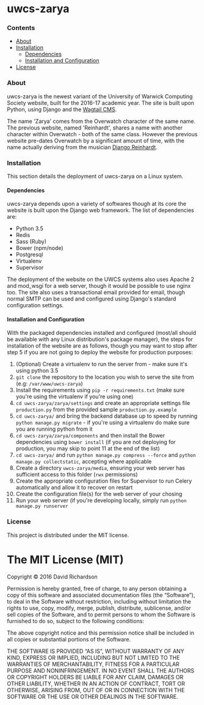 # uwcs-zarya

### Contents
* [About](#about)
* [Installation](#installation)
  * [Dependencies](#dependencies)
  * [Installation and Configuration](#installation-and-configuration)
* [License](#license)

### About
uwcs-zarya is the newest variant of the University of Warwick Computing Society website, built for the 2016-17 academic year. The site is built upon Python, using Django and the [Wagtail CMS](https://github.com/torchbox/wagtail).

The name 'Zarya' comes from the Overwatch character of the same name. The previous website, named 'Reinhardt', shares a name with another character within Overwatch - both of the same class. However the previous website pre-dates Overwatch by a significant amount of time, with the name actually deriving from the musician [Django Reinhardt](https://en.wikipedia.org/wiki/Django_Reinhardt).

### Installation
This section details the deployment of uwcs-zarya on a Linux system.

#### Dependencies
uwcs-zarya depends upon a variety of softwares though at its core the website is built upon the Django web framework. The list of dependencies are:

* Python 3.5
* Redis
* Sass (Ruby)
* Bower (npm/node)
* Postgresql
* Virtualenv
* Supervisor

The deployment of the website on the UWCS systems also uses Apache 2 and mod_wsgi for a web server, though it would be possible to use nginx too. The site also uses a transactional email provided for email, though normal SMTP can be used and configured using Django's standard configuration settings.

#### Installation and Configuration
With the packaged dependencies installed and configured (most/all should be available with any Linux distribution's package manager), the steps for installation of the website are as follows, though you may want to stop after step 5 if you are not going to deploy the website for production purposes:

1. (Optional) Create a virtualenv to run the server from - make sure it's using python 3.5
2. `git clone` the repository to the location you wish to serve the site from (e.g: `/var/www/uwcs-zarya`)
3. Install the requirements using `pip -r requirements.txt` (make sure you're using the virtualenv if you're using one)
4. `cd uwcs-zarya/zarya/settings` and create an appropriate settings file `production.py` from the provided sample `production.py.example`
5. `cd uwcs-zarya/` and bring the backend database up to speed by running `python manage.py migrate` - if you're using a virtualenv do make sure you are running python from it
6. `cd uwcs-zarya/zarya/components` and then install the Bower dependencies using `bower install` (if you are not deploying for production, you may skip to point 11 at the end of the list)
7. `cd uwcs-zarya/` and run `python manage.py compress --force` and `python manage.py collectstatic`, accepting where applicable
8. Create a directory `uwcs-zarya/media`, ensuring your web server has sufficient access to this folder (`rwx` permissions)
9. Create the appropriate configuration files for Supervisor to run Celery automatically and allow it to recover on restart
10. Create the configuration file(s) for the web server of your chosing
11. Run your web server (if you're developing locally, simply run `python manage.py runserver`

### License
This project is distributed under the MIT license.

The MIT License (MIT)
=====================

Copyright © 2016 David Richardson

Permission is hereby granted, free of charge, to any person
obtaining a copy of this software and associated documentation
files (the “Software”), to deal in the Software without
restriction, including without limitation the rights to use,
copy, modify, merge, publish, distribute, sublicense, and/or sell
copies of the Software, and to permit persons to whom the
Software is furnished to do so, subject to the following
conditions:

The above copyright notice and this permission notice shall be
included in all copies or substantial portions of the Software.

THE SOFTWARE IS PROVIDED “AS IS”, WITHOUT WARRANTY OF ANY KIND,
EXPRESS OR IMPLIED, INCLUDING BUT NOT LIMITED TO THE WARRANTIES
OF MERCHANTABILITY, FITNESS FOR A PARTICULAR PURPOSE AND
NONINFRINGEMENT. IN NO EVENT SHALL THE AUTHORS OR COPYRIGHT
HOLDERS BE LIABLE FOR ANY CLAIM, DAMAGES OR OTHER LIABILITY,
WHETHER IN AN ACTION OF CONTRACT, TORT OR OTHERWISE, ARISING
FROM, OUT OF OR IN CONNECTION WITH THE SOFTWARE OR THE USE OR
OTHER DEALINGS IN THE SOFTWARE.
